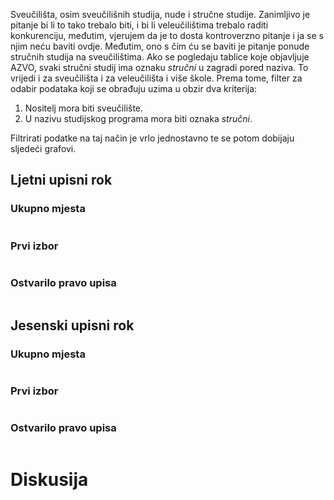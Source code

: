 Sveučilišta, osim sveučilišnih studija, nude i stručne studije. Zanimljivo je pitanje bi li to tako trebalo biti, i bi li veleučilištima trebalo raditi konkurenciju, međutim, vjerujem da je to dosta kontroverzno pitanje i ja se s njim neću baviti ovdje. Međutim, ono s čim ću se baviti je pitanje ponude stručnih studija na sveučilištima. Ako se pogledaju tablice koje objavljuje AZVO, svaki stručni studij ima oznaku _stručni_ u zagradi pored naziva. To vrijedi i za sveučilišta i za veleučilišta i više škole. Prema tome, filter za odabir podataka koji se obrađuju uzima u obzir dva kriterija:

1. Nositelj mora biti sveučilište.
2. U nazivu studijskog programa mora biti oznaka _stručni_.

Filtrirati podatke na taj način je vrlo jednostavno te se potom dobijaju sljedeći grafovi.

## Ljetni upisni rok

### Ukupno mjesta

<img srce="/rezultati/slike/sveucilisni_strucni/ukupno_mjesta-ljetni-rok-2010-2022.png" width="50%" align="center" alt="" />

### Prvi izbor

<img srce="/rezultati/slike/sveucilisni_strucni/prvi_izbor-ljetni-rok-2010-2022.png" width="50%" align="center" alt="" />

### Ostvarilo pravo upisa

<img srce="/rezultati/slike/sveucilisni_strucni/ostvarilo_pravo_upisa-ljetni-rok-2010-2022.png" width="50%" align="center" alt="" />

## Jesenski upisni rok

### Ukupno mjesta

<img srce="/rezultati/slike/sveucilisni_strucni/ukupno_mjesta-jesenski-rok-2010-2022.png" width="50%" align="center" alt="" />

### Prvi izbor

<img srce="/rezultati/slike/sveucilisni_strucni/prvi_izbor-jesenski-rok-2010-2022.png" width="50%" align="center" alt="" />

### Ostvarilo pravo upisa

<img srce="/rezultati/slike/sveucilisni_strucni/ostvarilo_pravo_upisa-jesenski-rok-2010-2022.png" width="50%" align="center" alt="" />


# Diskusija

